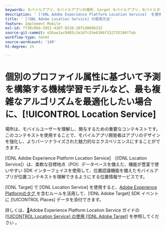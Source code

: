 ```yaml
---
keywords: モバイルアプリ，モバイルアプリの場所，target モバイルアプリ，モバイルターゲットの場所，location service, adobe experience cloud location service, poi，目標地点，sdk，場所，モバイルアプリ 1
description: ' [!DNL Adobe Experience Platform Location Service]  を使用して、位置認識機能を備えたモバイルアプリを有効にする方法を説明します。'
title: ' [!DNL Adobe Location Service] の使用方法'
feature: Implement Mobile
exl-id: ff38c0bb-3451-420f-8538-10f1d0606232
source-git-commit: e5bae1ac9485c3e1d7c55e6386f332755196ffab
workflow-type: tm+mt
source-wordcount: '149'
ht-degree: 1%

---
```


# 個別のプロファイル属性に基づいて予測を構築する機械学習モデルなど、最も複雑なアルゴリズムを最適化したい場合に、[!UICONTROL Location Service]

場所は、モバイルユーザーを理解し、関与するための重要なコンテキストです。 このコンテキストを使用することで、モバイルアプリ開発者はアプリのデザインを強化し、よりパーソナライズされた魅力的なエクスペリエンスにすることができます。

[!DNL Adobe Experience Platform Location Service] （[!DNL Location Service]）は、柔軟な目標地点（POI）データベースを備えた、機能が豊富で使いやすい SDK インターフェイスを使用して、位置認識機能を備えたモバイルアプリが位置コンテキストを理解できるようにする位置情報サービスです。

[!DNL Target] で [!DNL Location Service] を使用すると、[Adobe Experience Platformのタグ ](https://experienceleague.adobe.com/docs/experience-platform/tags/home.html?lang=ja) を含むルールを活用して、[!DNL Adobe Target] SDK イベントに [!UICONTROL Places] データを添付できます。

詳しくは、[&#128279;](https://experienceleague.adobe.com/docs/places/using/home.html)Adobe Experience Platform Location Service ガイドの [[!UICONTROL Location Service] の使用  [!DNL Adobe Target]](https://experienceleague.adobe.com/docs/places/using/use-places-with-other-solutions/places-target/places-target.html) を参照してください 。
